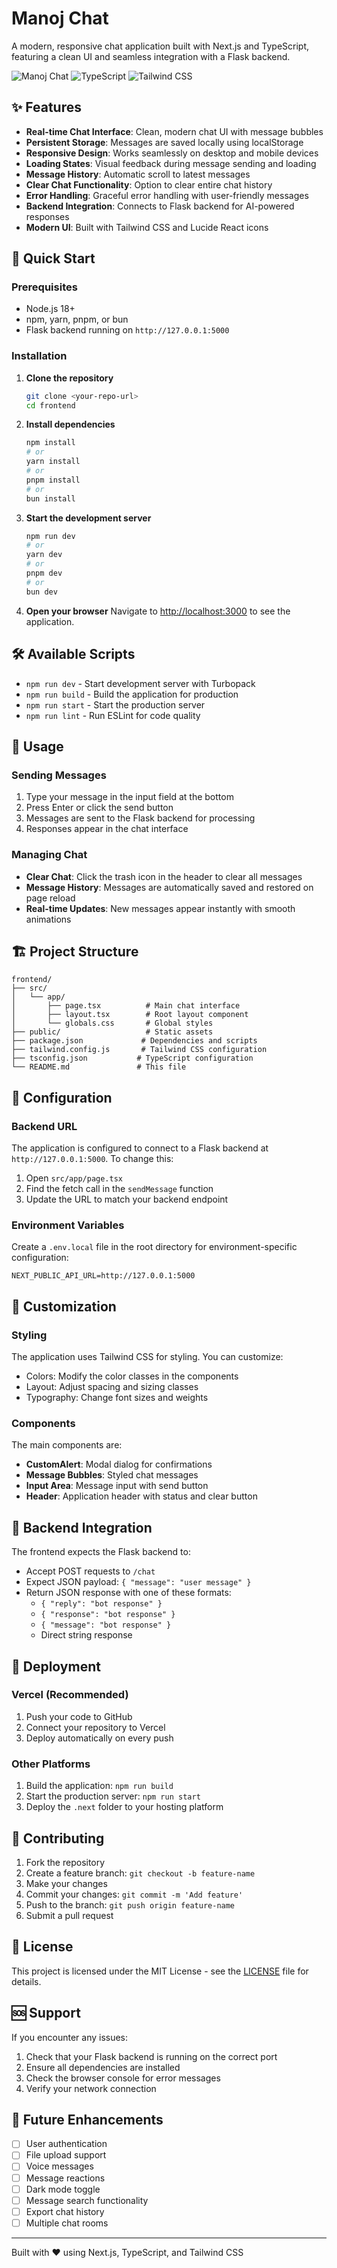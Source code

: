 # Manoj Chat

A modern, responsive chat application built with Next.js and TypeScript, featuring a clean UI and seamless integration with a Flask backend.

![Manoj Chat](https://img.shields.io/badge/Next.js-15.3.4-black?style=for-the-badge&logo=next.js)
![TypeScript](https://img.shields.io/badge/TypeScript-5.0-blue?style=for-the-badge&logo=typescript)
![Tailwind CSS](https://img.shields.io/badge/Tailwind_CSS-4.0-38B2AC?style=for-the-badge&logo=tailwind-css)

## ✨ Features

- **Real-time Chat Interface**: Clean, modern chat UI with message bubbles
- **Persistent Storage**: Messages are saved locally using localStorage
- **Responsive Design**: Works seamlessly on desktop and mobile devices
- **Loading States**: Visual feedback during message sending and loading
- **Message History**: Automatic scroll to latest messages
- **Clear Chat Functionality**: Option to clear entire chat history
- **Error Handling**: Graceful error handling with user-friendly messages
- **Backend Integration**: Connects to Flask backend for AI-powered responses
- **Modern UI**: Built with Tailwind CSS and Lucide React icons

## 🚀 Quick Start

### Prerequisites

- Node.js 18+ 
- npm, yarn, pnpm, or bun
- Flask backend running on `http://127.0.0.1:5000`

### Installation

1. **Clone the repository**
   ```bash
   git clone <your-repo-url>
   cd frontend
   ```

2. **Install dependencies**
   ```bash
   npm install
   # or
   yarn install
   # or
   pnpm install
   # or
   bun install
   ```

3. **Start the development server**
   ```bash
   npm run dev
   # or
   yarn dev
   # or
   pnpm dev
   # or
   bun dev
   ```

4. **Open your browser**
   Navigate to [http://localhost:3000](http://localhost:3000) to see the application.

## 🛠️ Available Scripts

- `npm run dev` - Start development server with Turbopack
- `npm run build` - Build the application for production
- `npm run start` - Start the production server
- `npm run lint` - Run ESLint for code quality

## 📱 Usage

### Sending Messages
1. Type your message in the input field at the bottom
2. Press Enter or click the send button
3. Messages are sent to the Flask backend for processing
4. Responses appear in the chat interface

### Managing Chat
- **Clear Chat**: Click the trash icon in the header to clear all messages
- **Message History**: Messages are automatically saved and restored on page reload
- **Real-time Updates**: New messages appear instantly with smooth animations

## 🏗️ Project Structure

```
frontend/
├── src/
│   └── app/
│       ├── page.tsx          # Main chat interface
│       ├── layout.tsx        # Root layout component
│       └── globals.css       # Global styles
├── public/                   # Static assets
├── package.json             # Dependencies and scripts
├── tailwind.config.js       # Tailwind CSS configuration
├── tsconfig.json           # TypeScript configuration
└── README.md               # This file
```

## 🔧 Configuration

### Backend URL
The application is configured to connect to a Flask backend at `http://127.0.0.1:5000`. To change this:

1. Open `src/app/page.tsx`
2. Find the fetch call in the `sendMessage` function
3. Update the URL to match your backend endpoint

### Environment Variables
Create a `.env.local` file in the root directory for environment-specific configuration:

```env
NEXT_PUBLIC_API_URL=http://127.0.0.1:5000
```

## 🎨 Customization

### Styling
The application uses Tailwind CSS for styling. You can customize:

- Colors: Modify the color classes in the components
- Layout: Adjust spacing and sizing classes
- Typography: Change font sizes and weights

### Components
The main components are:

- **CustomAlert**: Modal dialog for confirmations
- **Message Bubbles**: Styled chat messages
- **Input Area**: Message input with send button
- **Header**: Application header with status and clear button

## 🔌 Backend Integration

The frontend expects the Flask backend to:

- Accept POST requests to `/chat`
- Expect JSON payload: `{ "message": "user message" }`
- Return JSON response with one of these formats:
  - `{ "reply": "bot response" }`
  - `{ "response": "bot response" }`
  - `{ "message": "bot response" }`
  - Direct string response

## 🚀 Deployment

### Vercel (Recommended)
1. Push your code to GitHub
2. Connect your repository to Vercel
3. Deploy automatically on every push

### Other Platforms
1. Build the application: `npm run build`
2. Start the production server: `npm run start`
3. Deploy the `.next` folder to your hosting platform

## 🤝 Contributing

1. Fork the repository
2. Create a feature branch: `git checkout -b feature-name`
3. Make your changes
4. Commit your changes: `git commit -m 'Add feature'`
5. Push to the branch: `git push origin feature-name`
6. Submit a pull request

## 📄 License

This project is licensed under the MIT License - see the [LICENSE](LICENSE) file for details.

## 🆘 Support

If you encounter any issues:

1. Check that your Flask backend is running on the correct port
2. Ensure all dependencies are installed
3. Check the browser console for error messages
4. Verify your network connection

## 🔮 Future Enhancements

- [ ] User authentication
- [ ] File upload support
- [ ] Voice messages
- [ ] Message reactions
- [ ] Dark mode toggle
- [ ] Message search functionality
- [ ] Export chat history
- [ ] Multiple chat rooms

---

Built with ❤️ using Next.js, TypeScript, and Tailwind CSS

